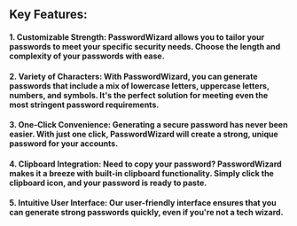 

## Key Features:

#### 1. Customizable Strength: PasswordWizard allows you to tailor your passwords to meet your specific security needs. Choose the length and complexity of your passwords with ease.

#### 2. Variety of Characters: With PasswordWizard, you can generate passwords that include a mix of lowercase letters, uppercase letters, numbers, and symbols. It's the perfect solution for meeting even the most stringent password requirements.

#### 3. One-Click Convenience: Generating a secure password has never been easier. With just one click, PasswordWizard will create a strong, unique password for your accounts.

#### 4. Clipboard Integration: Need to copy your password? PasswordWizard makes it a breeze with built-in clipboard functionality. Simply click the clipboard icon, and your password is ready to paste.

#### 5. Intuitive User Interface: Our user-friendly interface ensures that you can generate strong passwords quickly, even if you're not a tech wizard.

